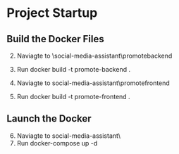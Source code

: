 # Project Startup

## Build the Docker Files

2) Naviagte to \social-media-assistant\promotebackend
3) Run  docker build -t promote-backend .

4) Naviagte to social-media-assistant\promotefrontend
5) Run  docker build -t promote-frontend .

## Launch the Docker
6) Naviagte to social-media-assistant\
7) Run docker-compose up -d
